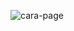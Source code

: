 
![cara-page](https://github.com/Rabia-Rajput/ecommerce-website/assets/157372749/00671445-c407-438b-93b1-7b99e5e55a5a)
